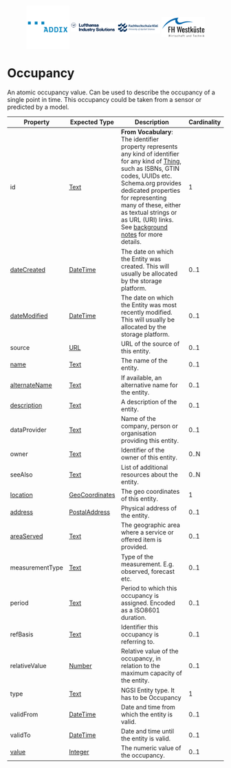 <!-- Header Area begin --->
<p align="center">
  <img align="center" padding="50px" src="../../resources/addix.svg" width="20%" />
  <img align="center" src="../../resources/lhind.png" width="20%" />
  <img align="center" src="../../resources/fh-kiel.png" width="20%" />
  <img align="center" src="../../resources/fh-westkueste.svg" width="20%" />
</p>
<!-- Header Area end --->

# Occupancy

An atomic occupancy value. Can be used to describe the occupancy of a single point in time. This occupancy could be taken from a sensor or predicted by a model.

|Property|Expected Type|Description|Cardinality|
|---|---|---|---|
|id|[Text](https://schema.org/Text)|**From Vocabulary**: The identifier property represents any kind of identifier for any kind of [Thing](https://schema.org/Thing), such as ISBNs, GTIN codes, UUIDs etc. Schema.org provides dedicated properties for representing many of these, either as textual strings or as URL (URI) links. See [background notes](http://schema.org/docs/datamodel.html#identifierBg) for more details.|1|
|[dateCreated](https://schema.org/dateCreated)|[DateTime](https://schema.org/DateTime)|The date on which the Entity was created. This will usually be allocated by the storage platform.|0..1|
|[dateModified](https://schema.org/dateModified)|[DateTime](https://schema.org/DateTime)|The date on which the Entity was most recently modified. This will usually be allocated by the storage platform.|0..1|
|source|[URL](https://schema.org/URL)|URL of the source of this entity.|0..1|
|[name](https://schema.org/name)|[Text](https://schema.org/Text)|The name of the entity.|0..1|
|[alternateName](https://schema.org/alternateName)|[Text](https://schema.org/Text)|If available, an alternative name for the entity.|0..1|
|[description](https://schema.org/description)|[Text](https://schema.org/Text)|A description of the entity.|0..1|
|dataProvider|[Text](https://schema.org/Text)|Name of the company, person or organisation providing this entity.|0..1|
|owner|[Text](https://schema.org/Text)|Identifier of the owner of this entity.|0..N|
|seeAlso|[Text](https://schema.org/Text)|List of additional resources about the entity.|0..N|
|[location](https://schema.org/location)|[GeoCoordinates](https://schema.org/GeoCoordinates)|The geo coordinates of this entity.|1|
|[address](https://schema.org/address)|[PostalAddress](https://schema.org/PostalAddress)|Physical address of the entity.|0..1|
|[areaServed](https://schema.org/areaServed)|[Text](https://schema.org/Text)|The geographic area where a service or offered item is provided.|0..1|
|measurementType|[Text](https://schema.org/Text)|Type of the measurement. E.g. observed, forecast etc.|0..1|
|period|[Text](https://schema.org/Text)|Period to which this occupancy is assigned. Encoded as a ISO8601 duration.|0..1|
|refBasis|[Text](https://schema.org/Text)|Identifier this occupancy is referring to.|0..1|
|relativeValue|[Number](https://schema.org/Number)|Relative value of the occupancy, in relation to the maximum capacity of the entity.|0..1|
|type|[Text](https://schema.org/Text)|NGSI Entity type. It has to be Occupancy|1|
|validFrom|[DateTime](https://schema.org/DateTime)|Date and time from which the entity is valid.|0..1|
|validTo|[DateTime](https://schema.org/DateTime)|Date and time until the entity is valid.|0..1|
|[value](https://schema.org/value)|[Integer](https://schema.org/Integer)|The numeric value of the occupancy.|0..1|